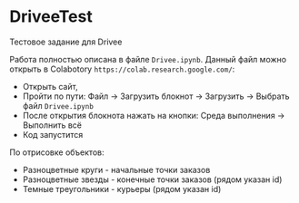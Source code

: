 # DriveeTest
Тестовое задание для Drivee

Работа полностью описана в файле ```Drivee.ipynb```. Данный файл можно открыть в Colabotory ```https://colab.research.google.com/```:

- Открыть сайт,
- Пройти по пути: Файл -> Загрузить блокнот -> Загрузить -> Выбрать файл ```Drivee.ipynb```
- После открытия блокнота нажать на кнопки: Среда выполнения -> Выполнить всё
- Код запустится

По отрисовке объектов:
- Разноцветные круги - начальные точки заказов
- Разноцветные звезды - конечные точки заказов (рядом указан id)
- Темные треугольники - курьеры (рядом указан id)
